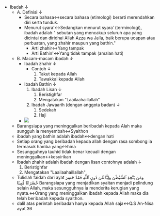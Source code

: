 - Ibadah ↓ 
    - A. Definisi ↓ 
        - Secara bahasa↔secara bahasa (etimologi) berarti merendahkan diri serta tunduk.
        - Menurut syara'↔Sedangkan menurut syara’ (terminologi), ibadah adalah " sebutan yang mencakup seluruh apa yang dicintai dan diridhai Allah Azza wa Jalla, baik berupa ucapan atau perbuatan, yang zhahir maupun yang bathin."
            - Arti zhahir↔Yang tampak
            - Arti Bathin'↔Yang tidak tampak (amalan hati)
    - B. Macam-macam ibadah ↓ 
        - Ibadah zhahir ↓ 
            - Contoh ↓ 
                1. Takut kepada Allah
                2. Tawakkal kepada Allah
        - Ibadah Bathin ↓ 
            1. Ibadah Lisan ↓ 
                1. Beristighfar
                2. Mengatakan "Laailaahaillallah"
            2. Ibadah Jawaarih (dengan anggota badan) ↓ 
                1. Sedekah
                2. Haji
        - ![](https://remnote-user-data.s3.amazonaws.com/5sMH2dJ73rMqczqGKRrBvc_dPzciCpd2CfFKETJeE2eRvBaFKMCxi-tYwi5QTKm6KSq4pG3F75AF_mpvzYBQbatPtUhjVs1UVlicptCYOLlf-BFgZDncp2odVeY0UJjA.png)
    - Barangsiapa yang meninggalkan beribadah kepada Alah maka sungguh ia menyembah↔Syaithon
    - ibadah yang bathin adalah ibadah↔dengan hati
    - Setiap orang yang beribadah kepada allah dengan rasa sombong ia termasuk hamba yang↔hina
    - Sesungguhnya tauhid tidak benar kecuali dengan meninggalkan↔kesyirikan
    - Ibadah zhahir adalah ibadah dengan lisan contohnya adalah ↓ 
        1. Beristighfar
        2. Mengatakan "Laailaahaillallah"
    - Tulislah faidah dari ayat وَمَن يَتَّخِذِ ٱلشَّيْطَٰنَ وَلِيًّا مِّن دُونِ ٱللَّهِ فَقَدْ خَسِرَ خُسْرَانًا مُّبِينًا Barangsiapa yang menjadikan syaitan menjadi pelindung selain Allah, maka sesungguhnya ia menderita kerugian yang nyata.↔Orang yang meninggalkan ibadah kepada Allah maka dia telah beribadah kepada syaithon.
    - dalil atas perintah beribadah hanya kepada Allah saja↔Q.S An-Nisa ayat 36
